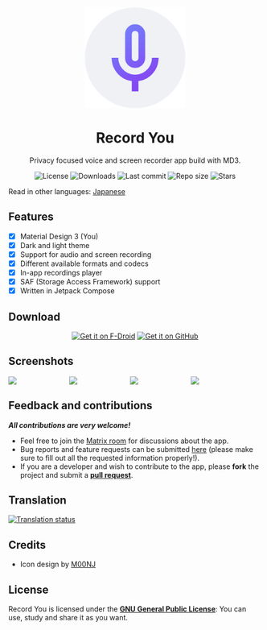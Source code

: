<!-- ---------- Header ---------- -->
<div align="center">
  <img width="200" height="200"src="fastlane/metadata/android/en-US/images/icon.png">
  <h1>Record You</h1>
<p>Privacy focused voice and screen recorder app build with MD3.</p>

<!-- ---------- Badges ---------- -->
  <div align="center">
    <img alt="License" src="https://img.shields.io/github/license/you-apps/RecordYou?color=c3e7ff&style=flat-square">
    <img alt="Downloads" src="https://img.shields.io/github/downloads/you-apps/RecordYou/total.svg?color=c3e7ff&style=flat-square">
    <img alt="Last commit" src="https://img.shields.io/github/last-commit/you-apps/RecordYou?color=c3e7ff&style=flat-square">
    <img alt="Repo size" src="https://img.shields.io/github/repo-size/you-apps/RecordYou?color=c3e7ff&style=flat-square">
    <img alt="Stars" src="https://img.shields.io/github/stars/you-apps/RecordYou?color=c3e7ff&style=flat-square">
    <br>
</div>
</div>

Read in other languages: [Japanese](https://github.com/kuragehimekurara1/RecordYou/blob/main/README-ja.md)

<!-- ---------- Description ---------- -->
## Features

- [x] Material Design 3 (You)
- [x] Dark and light theme
- [X] Support for audio and screen recording
- [X] Different available formats and codecs
- [X] In-app recordings player
- [X] SAF (Storage Access Framework) support
- [X] Written in Jetpack Compose 

<!-- ---------- Download ---------- -->
## Download

<div align="center">

[<img src="https://fdroid.gitlab.io/artwork/badge/get-it-on.png" alt="Get it on F-Droid" height="80">](https://f-droid.org/packages/com.bnyro.recorder/)
[<img src="https://raw.githubusercontent.com/vadret/android/master/assets/get-github.png" alt="Get it on GitHub" height="80">](https://github.com/you-apps/RecordYou/releases)

</div>

<!-- ---------- Screenshots ---------- -->
## Screenshots
<div style="display: flex">
  <img src="fastlane/metadata/android/en-US/images/phoneScreenshots/1-audio-recorder.png" width="24%">
  <img src="fastlane/metadata/android/en-US/images/phoneScreenshots/2-screen-recorder.png" width="24%">  
  <img src="fastlane/metadata/android/en-US/images/phoneScreenshots/3-recordings.png" width="24%">
  <img src="fastlane/metadata/android/en-US/images/phoneScreenshots/4-settings.png" width="24%">
</div>

<!-- ---------- Contribution ---------- -->
## Feedback and contributions
***All contributions are very welcome!***

* Feel free to join the [Matrix room](https://matrix.to/#/#you-apps:matrix.org) for discussions about the app.
* Bug reports and feature requests can be submitted [here](https://github.com/you-apps/RecordYou/issues) (please make sure to fill out all the requested information properly!).
* If you are a developer and wish to contribute to the app, please **fork** the project and submit a [**pull request**](https://help.github.com/articles/about-pull-requests/).

## Translation
<a href="https://hosted.weblate.org/projects/you-apps/record-you/">
<img src="https://hosted.weblate.org/widgets/you-apps/-/record-you/287x66-grey.png" alt="Translation status" />
</a>

## Credits
* Icon design by [M00NJ](https://github.com/M00NJ)

## License

Record You is licensed under the [**GNU General Public License**](https://www.gnu.org/licenses/gpl.html): You can use, study and share it as you want.
